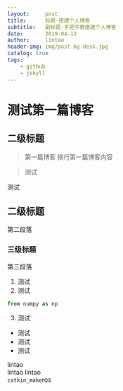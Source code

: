 ```yaml
---
layout:     post
title:      标题-搭建个人博客
subtitle:   副标题-手把手教搭建个人博客
date:       2019-04-13
author:     lintao
header-img: img/post-bg-desk.jpg
catalog: true
tags:
    - github
    - jekyll
---
```

# 测试第一篇博客
## 二级标题
>第一篇博客
换行第一篇博客内容

>测试

测试

## 二级标题
第二段落
### 三级标题
第三段落
1. 测试
2. 测试
```python
from numpy as np
```
3. 测试
- 测试
- 测试
- 测试

lintao
<br>lintao
lintao
<br>`catkin_make`ros
